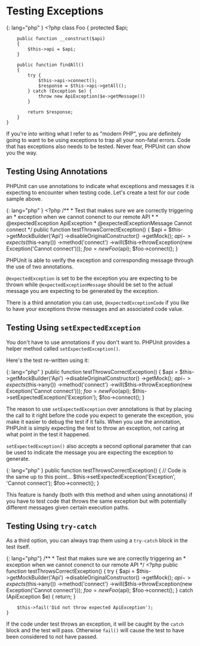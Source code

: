 # Testing Exceptions
{: lang="php" }
    <?php
    class Foo
    {
        protected $api;

        public function __construct($api)
        {
            $this->api = $api;
        }

        public function findAll()
        {
            try {
                $this->api->connect();
                $response = $this->api->getAll();
            } catch (Exception $e) {
                throw new ApiException($e->getMessage())
            }

            return $response;
        }
    }

If you're into writing what I refer to as "modern PHP", you are definitely
going to want to be using exceptions to trap all your non-fatal errors.
Code that has exceptions also needs to be tested. Never fear, PHPUnit can
show you the way.

## Testing Using Annotations 
PHPUnit can use annotations to indicate what exceptions and messages it
is expecting to encounter when testing code. Let's create a test for our
code sample above.

{: lang="php" }
    <?php
    /**
     * Test that makes sure we are correctly triggering an
     * exception when we cannot conenct to our remote API
     *
     * @expectedException ApiException
     * @expectedExceptionMessage Cannot connect
     */
    public function testThrowsCorrectException()
    {
        $api = $this->getMockBuilder('Api')
            ->disableOriginalConstructor()
            ->getMock();
        $api->expects($this->any())
            ->method('connect')
            ->will($this->throwException(new Exception('Cannot connect')));
        $foo = new Foo($api);
        $foo->connect();
    }

PHPUnit is able to verify the exception and corresponding message through the use
of two annotations.

`@expectedException` is set to be the exception you are expecting to be thrown
while `@expectedExceptionMessage` should be set to the actual message you
are expecting to be generated by the exception.

There is a third annotation you can use, `@expectedExceptionCode` if you like
to have your exceptions throw messages and an associated code value.

## Testing Using `setExpectedException`
You don't have to use annotations if you don't want to. PHPUnit provides a
helper method called `setExpectedException()`.

Here's the test re-written using it:

{: lang="php" }
    public function testThrowsCorrectException()
    {
        $api = $this->getMockBuilder('Api') 
            ->disableOriginalConstructor()
            ->getMock();
        $api->expects($this->any())
            ->method('connect')
            ->will($this->throwException(new Exception('Cannot connect')));
        $foo = new Foo($api);
        $this->setExpectedException('Exception');
        $foo->connect();
    }

The reason to use `setExpectedException` over annotations is that by placing
the call to it right before the code you expect to generate the exception, you
make it easier to debug the test if it fails. When you use the annotation,
PHPUnit is simply expecting the test to throw an exception, not caring at
what point in the test it happened.

`setExpectedException()` also accepts a second optional parameter that can
be used to indicate the message you are expecting the exception to generate.

{: lang="php" }
    public function testThrowsCorrectException()
    {
        // Code is the same up to this point...
        $this->setExpectedException('Exception', 'Cannot connect');
        $foo->connect();
    }
    
This feature is handy (both with this method and when using annotations)
if you have to test code that throws the same exception but with potentially
different messages given certain execution paths.

## Testing Using `try-catch`
As a third option, you can always trap them using a `try-catch` block in the
test itself.

{: lang="php"}
    /**
     * Test that makes sure we are correctly triggering an
     * exception when we cannot conenct to our remote API
     */
    <?php
    public function testThrowsCorrectException()
    {
        try {
            $api = $this->getMockBuilder('Api')
                ->disableOriginalConstructor()
                ->getMock();
            $api->expects($this->any())
                ->method('connect')
                ->will($this->throwException(new Exception('Cannot connect')));
            $foo = new Foo($api);
            $foo->connect();
        } catch (ApiException $e) {
            return;
        }

        $this->fail('Did not throw expected ApiException');
    }

If the code under test throws an exception, it will be caught by the `catch`
block and the test will pass. Otherwise `fail()` will cause the test to
have been considered to not have passed.
